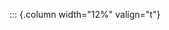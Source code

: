 <!-- Copyright (C) 2024  Kevin Sandom -->
<!-- Begin a new column of width 12%. -->

::: {.column width="12%" valign="t"}
